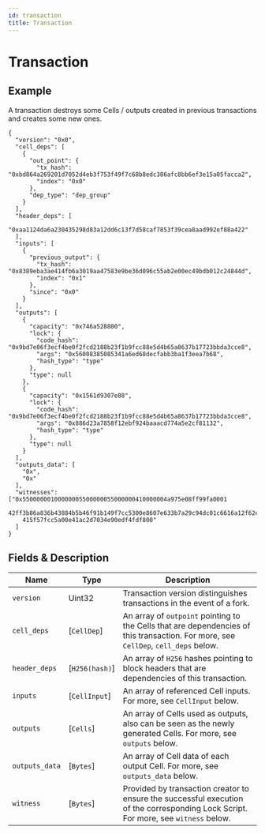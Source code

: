 ```yaml
---
id: transaction
title: Transaction
---
```


# Transaction

## Example

A transaction destroys some Cells / outputs created in previous transactions and creates some new ones.

```
{
  "version": "0x0",
  "cell_deps": [
    {
      "out_point": {
        "tx_hash": "0xbd864a269201d7052d4eb3f753f49f7c68b8edc386afc8bb6ef3e15a05facca2",
        "index": "0x0"
      },
      "dep_type": "dep_group"
    }
  ],
  "header_deps": [
    "0xaa1124da6a230435298d83a12dd6c13f7d58caf7853f39cea8aad992ef88a422"
  ],
  "inputs": [
    {
      "previous_output": {
        "tx_hash": "0x8389eba3ae414fb6a3019aa47583e9be36d096c55ab2e00ec49bdb012c24844d",
        "index": "0x1"
      },
      "since": "0x0"
    }
  ],
  "outputs": [
    {
      "capacity": "0x746a528800",
      "lock": {
        "code_hash": "0x9bd7e06f3ecf4be0f2fcd2188b23f1b9fcc88e5d4b65a8637b17723bbda3cce8",
        "args": "0x56008385085341a6ed68decfabb3ba1f3eea7b68",
        "hash_type": "type"
      },
      "type": null
    },
    {
      "capacity": "0x1561d9307e88",
      "lock": {
        "code_hash": "0x9bd7e06f3ecf4be0f2fcd2188b23f1b9fcc88e5d4b65a8637b17723bbda3cce8",
        "args": "0x886d23a7858f12ebf924baaacd774a5e2cf81132",
        "hash_type": "type"
      },
      "type": null
    }
  ],
  "outputs_data": [
    "0x",
    "0x"
  ],
  "witnesses": ["0x55000000100000005500000055000000410000004a975e08ff99fa0001
    42ff3b86a836b43884b5b46f91b149f7cc5300e8607e633b7a29c94dc01c6616a12f62e74a1
    415f57fcc5a00e41ac2d7034e90edf4fdf800"
  ]
}
```

## Fields & Description

| Name           | Type           | Description                                                                                                                         |
| -------------- | -------------- | ----------------------------------------------------------------------------------------------------------------------------------- |
| `version`      | Uint32         | Transaction version distinguishes transactions in the event of a fork.                                                              |
| `cell_deps`    | [`CellDep`]    | An array of `outpoint` pointing to the Cells that are dependencies of this transaction. For more, see `CellDep`, `cell_deps` below. |
| `header_deps`  | [`H256(hash)`] | An array of `H256` hashes pointing to block headers that are dependencies of this transaction.                                      |
| `inputs`       | [`CellInput`]  | An array of referenced Cell inputs. For more, see `CellInput` below.                                                                |
| `outputs`      | [`Cells`]      | An array of Cells used as outputs, also can be seen as the newly generated Cells. For more, see `outputs` below.                    |
| `outputs_data` | [`Bytes`]      | An array of Cell data of each output Cell. For more, see `outputs_data` below.                                                      |
| `witness`      | [`Bytes`]      | Provided by transaction creator to ensure the successful execution of the corresponding Lock Script. For more, see `witness` below. |
